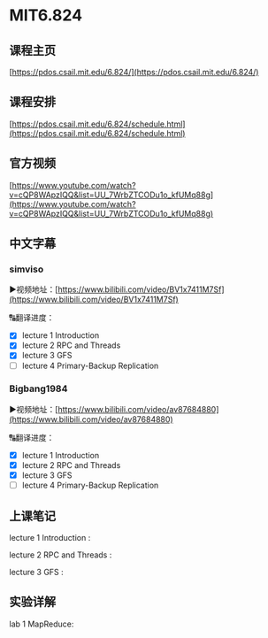 # MIT6.824

## 课程主页

[https://pdos.csail.mit.edu/6.824/](https://pdos.csail.mit.edu/6.824/)

## 课程安排

[https://pdos.csail.mit.edu/6.824/schedule.html](https://pdos.csail.mit.edu/6.824/schedule.html)

## 官方视频

[https://www.youtube.com/watch?v=cQP8WApzIQQ&list=UU_7WrbZTCODu1o_kfUMq88g](https://www.youtube.com/watch?v=cQP8WApzIQQ&list=UU_7WrbZTCODu1o_kfUMq88g)

## 中文字幕

### simviso

▶视频地址：[https://www.bilibili.com/video/BV1x7411M7Sf](https://www.bilibili.com/video/BV1x7411M7Sf)

🔠翻译进度：

- [x] lecture 1 Introduction
- [x] lecture 2 RPC and Threads
- [x] lecture 3 GFS
- [ ] lecture 4 Primary-Backup Replication

### Bigbang1984

▶视频地址：[https://www.bilibili.com/video/av87684880](https://www.bilibili.com/video/av87684880)

🔠翻译进度：

- [x] lecture 1 Introduction
- [x] lecture 2 RPC and Threads
- [x] lecture 3 GFS
- [ ] lecture 4 Primary-Backup Replication

## 上课笔记

lecture 1 Introduction :

lecture 2 RPC and Threads :

lecture 3 GFS : 

## 实验详解

lab 1 MapReduce: